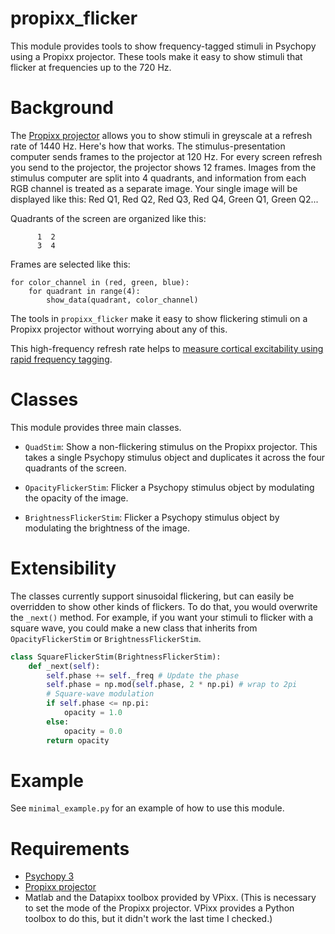 # propixx_flicker

This module provides tools to show frequency-tagged stimuli in Psychopy using a Propixx projector.
These tools make it easy to show stimuli that flicker at frequencies up to the 720 Hz.


# Background

The [Propixx projector](https://vpixx.com/products/propixx/) allows you to show stimuli in greyscale at a refresh rate of 1440 Hz.
Here's how that works.
The stimulus-presentation computer sends frames to the projector at 120 Hz.
For every screen refresh you send to the projector, the projector shows 12 frames.
Images from the stimulus computer are split into 4 quadrants, and information from each RGB channel is treated as a separate image.
Your single image will be displayed like this: Red Q1, Red Q2, Red Q3, Red Q4, Green Q1, Green Q2...

Quadrants of the screen are organized like this:
```
      1  2
      3  4
```

Frames are selected like this:
```
for color_channel in (red, green, blue):
    for quadrant in range(4):
        show_data(quadrant, color_channel)
```

The tools in `propixx_flicker` make it easy to show flickering stimuli on a Propixx projector without worrying about any of this.

This high-frequency refresh rate helps to [measure cortical excitability using rapid frequency tagging](https://doi.org/10.1016/j.neuroimage.2019.03.056).


# Classes

This module provides three main classes.

* `QuadStim`:
Show a non-flickering stimulus on the Propixx projector. This takes a single Psychopy stimulus object and duplicates it across the four quadrants of the screen.

* `OpacityFlickerStim`: 
Flicker a Psychopy stimulus object by modulating the opacity of the image.

* `BrightnessFlickerStim`: 
Flicker a Psychopy stimulus object by modulating the brightness of the image.


# Extensibility

The classes currently support sinusoidal flickering, but can easily be overridden to show other kinds of flickers.
To do that, you would overwrite the `_next()` method.
For example, if you want your stimuli to flicker with a square wave, you could make a new class that inherits from `OpacityFlickerStim` or `BrightnessFlickerStim`.

```python
class SquareFlickerStim(BrightnessFlickerStim):
    def _next(self):
        self.phase += self._freq # Update the phase
        self.phase = np.mod(self.phase, 2 * np.pi) # wrap to 2pi
        # Square-wave modulation
        if self.phase <= np.pi:
            opacity = 1.0
        else:
            opacity = 0.0
        return opacity
```


# Example

See `minimal_example.py` for an example of how to use this module.


# Requirements

* [Psychopy 3](https://www.psychopy.org/download.html)
* [Propixx projector](https://vpixx.com/products/propixx/)
* Matlab and the Datapixx toolbox provided by VPixx. (This is necessary to set the mode of the Propixx projector. VPixx provides a Python toolbox to do this, but it didn't work the last time I checked.)
